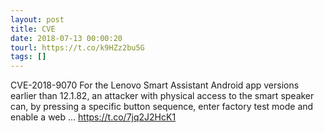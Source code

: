 ```yaml
---
layout: post
title: CVE
date: 2018-07-13 00:00:20
tourl: https://t.co/k9HZz2bu5G
tags: []
---
```

CVE-2018-9070 For the Lenovo Smart Assistant Android app versions earlier than 12.1.82, an attacker with physical access to the smart speaker can, by pressing a specific button sequence, enter factory test mode and enable a web ... https://t.co/7jq2J2HcK1